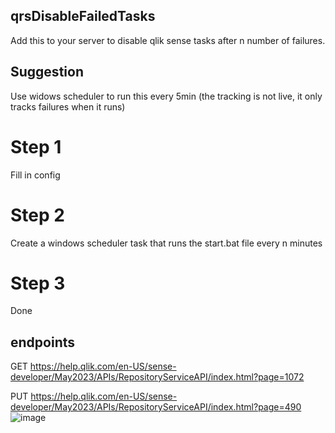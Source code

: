 ## qrsDisableFailedTasks
Add this to your server to disable qlik sense tasks after n number of failures.

## Suggestion
Use widows scheduler to run this every 5min (the tracking is not live, it only tracks failures when it runs)

# Step 1
Fill in config
# Step 2
Create a windows scheduler task that runs the start.bat file every n minutes
# Step 3
Done


## endpoints
GET
https://help.qlik.com/en-US/sense-developer/May2023/APIs/RepositoryServiceAPI/index.html?page=1072

PUT
https://help.qlik.com/en-US/sense-developer/May2023/APIs/RepositoryServiceAPI/index.html?page=490
![image](https://github.com/filip84/qrsDisableTask/assets/48054901/28406f97-6686-4668-b404-09dff92c7272)
